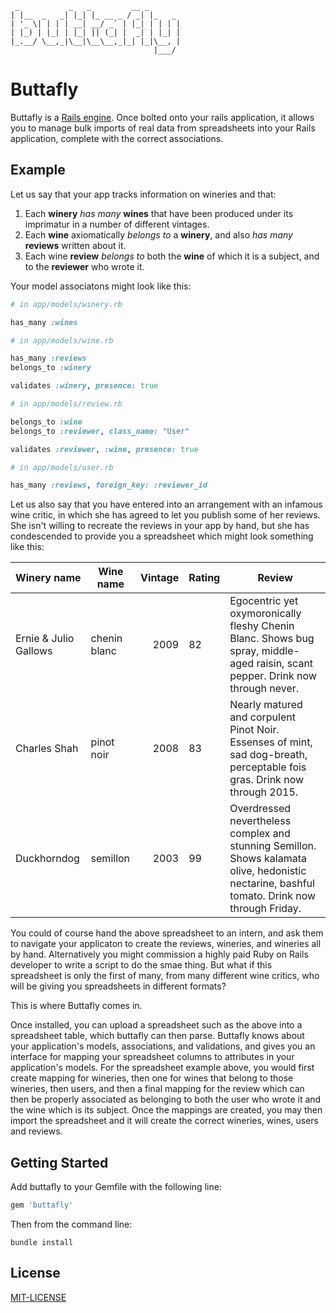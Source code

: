      _           _   _         __ _       
    | |__  _   _| |_| |_ __ _ / _| |_   _ 
    | '_ \| | | | __| __/ _` | |_| | | | |
    | |_) | |_| | |_| || (_| |  _| | |_| |
    |_.__/ \__,_|\__|\__\__,_|_| |_|\__, |
                                    |___/ 


# Buttafly

Buttafly is a [Rails engine](http://guides.rubyonrails.org/engines.html). Once bolted onto your rails application, it allows you to manage bulk imports of real data from spreadsheets into your Rails application, complete with the correct associations. 

## Example

Let us say that your app tracks information on wineries and that: 

1. Each __winery__ *has many* __wines__ that have been produced under its imprimatur in a number of different vintages.
2. Each __wine__ axiomatically *belongs to* a __winery__, and also *has many* __reviews__ written about it.
3. Each wine __review__ *belongs to* both the __wine__ of which it is a subject, and to the __reviewer__ who wrote it. 

Your model associatons might look like this:

```ruby
# in app/models/winery.rb

has_many :wines
```
```ruby
# in app/models/wine.rb

has_many :reviews
belongs_to :winery

validates :winery, presence: true
```
```ruby
# in app/models/review.rb

belongs_to :wine
belongs_to :reviewer, class_name: "User"

validates :reviewer, :wine, presence: true
```
```ruby
# in app/models/user.rb

has_many :reviews, foreign_key: :reviewer_id
```

Let us also say that you have entered into an arrangement with an infamous wine critic, in which she has agreed to let you publish some of her reviews. She isn't willing to recreate the reviews in your app by hand, but she has condescended to provide you a spreadsheet which might look something like this:

| Winery name           | Wine name     | Vintage | Rating  | Review  |
| --------------        |---------------|--------:|-------- |---------| 
| Ernie & Julio Gallows | chenin blanc  | 2009    | 82      | Egocentric yet oxymoronically fleshy Chenin Blanc. Shows bug spray, middle-aged raisin, scant pepper. Drink now through never. |
| Charles Shah          | pinot noir    | 2008    | 83      | Nearly matured and corpulent Pinot Noir. Essenses of mint, sad dog-breath, perceptable fois gras. Drink now through 2015. |
| Duckhorndog           | semillon      | 2003    | 99      | Overdressed nevertheless complex and stunning Semillon. Shows kalamata olive, hedonistic nectarine, bashful tomato. Drink now through Friday. |

You could of course hand the above spreadsheet to an intern, and ask them to navigate your applicaton to create the reviews, wineries, and wineries all by hand. Alternatively you might commission a highly paid Ruby on Rails developer to write a script to do the smae thing. But what if this spreadsheet is only the first of many, from many different wine critics, who will be giving you spreadsheets in different formats? 

This is where Buttafly comes in.

Once installed, you can upload a spreadsheet such as the above into a spreadsheet table, which buttafly can then parse. Buttafly knows about your application's models, associations, and validations, and gives you an interface for mapping your spreadsheet columns to attributes in your application's models. For the spreadsheet example above, you would first create mapping for wineries, then one for wines that belong to those wineries, then users, and then a final mapping for the review which can then be properly associated as belonging to both the user who wrote it and the wine which is its subject. Once the mappings are created, you may then import the spreadsheet and it will create the correct wineries, wines, users and reviews. 


## Getting Started

Add buttafly to your Gemfile with the following line:

```ruby
gem 'buttafly'
```

Then from the command line:

```console
bundle install
```


## License

[MIT-LICENSE](http://en.wikipedia.org/wiki/MIT_License)